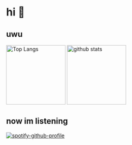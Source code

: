 <h1>hi 👋</h1>

<h2>uwu</h2>
<p align="left"> 
  <img alt="Top Langs" height="160px" src="https://github-readme-stats.vercel.app/api/top-langs/?username=murakamiren&layout=compact&show_icons=true&theme=onedark&langs_count=5" />
  <img alt="github stats" height="160px" src="https://github-readme-stats.vercel.app/api?username=murakamiren&theme=onedark&show_icons=ture" />
</p>

<h2>now im listening</h2>

[![spotify-github-profile](https://spotify-github-profile.vercel.app/api/view?uid=nevzboi&cover_image=true&theme=novatorem&bar_color=53b14f&bar_color_cover=false)](https://github.com/kittinan/spotify-github-profile)
